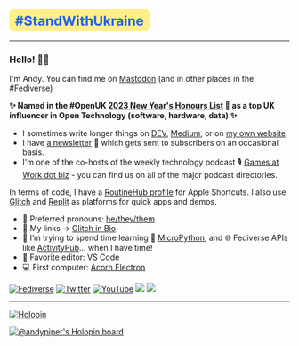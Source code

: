 
[![Stand With Ukraine](https://raw.githubusercontent.com/vshymanskyy/StandWithUkraine/main/badges/StandWithUkraine.svg)](https://stand-with-ukraine.pp.ua)

---

### Hello! 👋🏻

I'm Andy. You can find me on <a rel="me" href="https://macaw.social/@andypiper">Mastodon</a> (and in other places in the #Fediverse)

**✨ Named in the #OpenUK [2023 New Year's Honours List](https://openuk.uk/2023-honours-list/) 🏅 as a top UK influencer in Open Technology (software, hardware, data) ✨**

- I sometimes write longer things on [DEV](https://dev.to/andypiper), [Medium](https://andypiper.medium.com), or on [my own website](https://andypiper.co.uk). 
- I have [a newsletter](https://buttondown.email/andypiper) 📮 which gets sent to subscribers on an occasional basis. 
- I'm one of the co-hosts of the weekly technology podcast 🎙️ [Games at Work dot biz](https://gamesatwork.biz) - you can find us on all of the major podcast directories.

In terms of code, I have a [RoutineHub profile](https://routinehub.co/user/andypiper) for Apple Shortcuts. I also use [Glitch](https://glitch.com/@andypiper) and [Replit](https://replit.com/@andypiper) as platforms for quick apps and demos.

- 👤 Preferred pronouns: [he/they/them](https://pronoun.is/they)
- 📑 My links -> [Glitch in Bio](https://andypiper.me)
- 🌱 I’m trying to spend time learning 🐍 [MicroPython](https://micropython.org), and 🌐 Fediverse APIs like [ActivityPub](https://activitypub.rocks)... when I have time!
- 📝 Favorite editor: VS Code 
- 💻 First computer: [Acorn Electron](https://en.wikipedia.org/wiki/Acorn_Electron)

[![Fediverse](https://img.shields.io/badge/andypiper%20-%231DA1F2.svg?&style=flat-square&logo=mastodon&logoColor=white&color=blueviolet)](https://macaw.social/@andypiper) [![Twitter](https://img.shields.io/badge/andypiper%20-%231DA1F2.svg?&style=flat-square&logo=Twitter&logoColor=white)](https://twitter.com/andypiper) [![YouTube](https://img.shields.io/badge/andypiperuk%20-%23FF0000.svg?&style=flat-square&logo=YouTube&logoColor=white)](https://youtube.com/andypiperuk) <a href="https://xbox.com"><img src="https://img.shields.io/badge/LostRinkitink%20-%23107C10.svg?&style=flat-square&logo=Xbox&logoColor=white"/></a> <a href="https://ko-fi.com/T6T11M0HS"><img src="https://camo.githubusercontent.com/cd07f1a5d90e454e7bbf69d22ebe4cdbd3a0b3dcf56ba0b6c2495a8e99c776be/68747470733a2f2f6b6f2d66692e636f6d2f696d672f676974687562627574746f6e5f736d2e737667" height="20"/></a>

---

[![Holopin](https://holopin.onrender.com/andypiper?style=flat-square)](https://holopin.io/@andypiper)

[![@andypiper's Holopin board](https://holopin.io/api/user/board?user=andypiper)](https://holopin.io/@andypiper)


